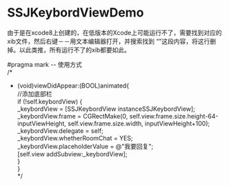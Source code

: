 # SSJKeybordViewDemo
由于是在xcode8上创建的，在低版本的Xcode上可能运行不了，需要找到对应的xib文件，然后右键－－用文本编辑器打开，并搜索找到 “<capability name="documents saved in the Xcode 8 format" minToolsVersion=“8.0”/>”这段内容，将这行删掉。以此类推，所有运行不了的xib都要如此。

#pragma mark -- 使用方式<br/>
/*<br/>
- (void)viewDidAppear:(BOOL)animated{<br/>
    //添加底部栏<br/>
    if (!self.keybordView) {<br/>
        _keybordView = [SSJKeybordView instanceSSJKeybordView];<br/>
        _keybordView.frame = CGRectMake(0, self.view.frame.size.height-64-inputViewHeight, self.view.frame.size.width, inputViewHeight+100);<br/>
        _keybordView.delegate = self;<br/>
        _keybordView.whetherRoomChat = YES;<br/>
        _keybordView.placeholderValue = @"我要回复";<br/>
        [self.view addSubview:_keybordView];<br/>
    }<br/>
}<br/>
*/
